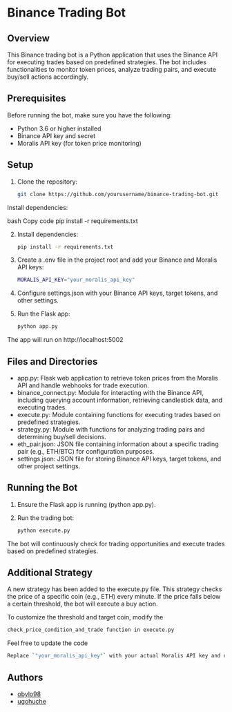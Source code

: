 
# Binance Trading Bot

## Overview

This Binance trading bot is a Python application that uses the Binance API for executing trades based on predefined strategies. The bot includes functionalities to monitor token prices, analyze trading pairs, and execute buy/sell actions accordingly.

## Prerequisites

Before running the bot, make sure you have the following:

- Python 3.6 or higher installed
- Binance API key and secret
- Moralis API key (for token price monitoring)

## Setup

1. Clone the repository:

   ```bash
   git clone https://github.com/yourusername/binance-trading-bot.git
Install dependencies:

bash
Copy code
pip install -r requirements.txt

2. Install dependencies:

   ```bash
   pip install -r requirements.txt

3. Create a .env file in the project root and add your Binance and Moralis API keys:

   ```bash
   MORALIS_API_KEY="your_moralis_api_key"

4. Configure settings.json with your Binance API keys, target tokens, and other settings.

5. Run the Flask app:

   ```bash
   python app.py
The app will run on http://localhost:5002







## Files and Directories

- app.py: Flask web application to retrieve token prices from the Moralis API and handle webhooks for trade execution.
- binance_connect.py: Module for interacting with the Binance API, including querying account information, retrieving candlestick data, and executing trades.
- execute.py: Module containing functions for executing trades based on predefined strategies.
- strategy.py: Module with functions for analyzing trading pairs and determining buy/sell decisions.
- eth_pair.json: JSON file containing information about a specific trading pair (e.g., ETH/BTC) for configuration purposes.
- settings.json: JSON file for storing Binance API keys, target tokens, and other project settings.




## Running the Bot

1. Ensure the Flask app is running (python app.py).

2. Run the trading bot:
  
   ```bash
   python execute.py

The bot will continuously check for trading opportunities and execute trades based on predefined strategies.

## Additional Strategy

A new strategy has been added to the execute.py file. This strategy checks the price of a specific coin (e.g., ETH) every minute. If the price falls below a certain threshold, the bot will execute a buy action.


To customize the threshold and target coin, modify the

   ```bash
   check_price_condition_and_trade function in execute.py
   ```
Feel free to update the code
   ```bash
   Replace `"your_moralis_api_key"` with your actual Moralis API key and update any other project-specific details. Save this content in your `README.md` file within the root directory of your project.
```

## Authors

- [obylo98](https://www.github.com/obylo98)
- [ugohuche](https://github.com/ugohuche)
